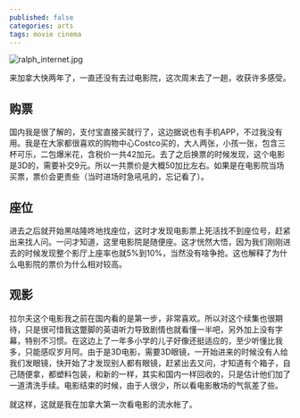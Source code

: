 ```yaml
---
published: false
categories: arts
tags: movie cinema
---
```

![ralph_internet.jpg]({{site.baseurl}}/_posts/ralph_internet.jpg)

来加拿大快两年了，一直还没有去过电影院，这次周末去了一趟，收获许多感受。

## 购票
国内我是很了解的，支付宝直接买就行了，这边据说也有手机APP，不过我没有用。我是在大家都很喜欢的购物中心Costco买的，大人两张，小孩一张，包含三杯可乐，二包爆米花，含税价一共42加元。去了之后换票的时候发现，这个电影是3D的，需要补交9元。所以一共票价是大概50加比左右。如果是在电影院当场买票，票价会更贵些（当时进场时急吼吼的，忘记看了）。

## 座位
进去之后就开始黑咕隆咚地找座位，这时才发现电影票上死活找不到座位号，赶紧出来找人问。一问才知道，这里电影院是随便座。这才恍然大悟，因为我们刚刚进去的时候发现整个影厅上座率也就5%到10%，当然没有啥争抢。这也解释了为什么电影院的票价为什么相对较高。

## 观影
拉尔夫这个电影我之前在国内看的是第一步，非常喜欢。所以对这个续集也很期待，只是很可惜我这蹩脚的英语听力导致剧情也就看懂一半吧，另外加上没有字幕，特别不习惯。在这边上了一年多小学的儿子好像还挺适应的，至少听懂比我多，只能感叹岁月阿。由于是3D电影，需要3D眼镜，一开始进来的时候没有人给我们发眼镜，快开始了才发现别人都有眼镜，赶紧出去又问，才知道有个箱子，自己随便拿，都塑料包装，和新的一样，其实和国内一样回收的，只是估计他们加了一道清洗手续。电影结束的时候，由于人很少，所以看电影散场的气氛差了些。

就这样，这就是我在加拿大第一次看电影的流水帐了。
